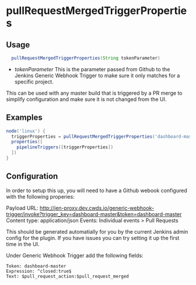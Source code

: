 # pullRequestMergedTriggerProperties

## Usage

```groovy
  pullRequestMergedTriggerProperties(String tokenParameter)
```

* *tokenParameter* This is the parameter passed from Github to the Jenkins Generic Webhook Trigger
to make sure it only matches for a specific project.

This can be used with any master build that is triggered by a PR merge to simplify configuration and make sure
it is not changed from the UI.

## Examples

```groovy
node('linux') {
  triggerProperties = pullRequestMergedTriggerProperties('dashboard-master')
  properties([
    pipelineTriggers([triggerProperties])
  ])
}
```

## Configuration

In order to setup this up, you will need to have a Github webook configured with the following properies:

Payload URL: http://jen-proxy.dev.cwds.io/generic-webhook-trigger/invoke?trigger_key=dashboard-master&token=dashboard-master
Content type: application/json
Events: Individual events > Pull Requests

This should be generated automatially for you by the current Jenkins admin config for the plugin. If you have issues you can try setting it up the first time in the UI.

Under Generic Webhook Trigger add the following fields:

```
Token: dashboard-master
Expression: ^closed:true$
Text: $pull_request_action:$pull_request_merged
```
